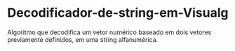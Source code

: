 # Decodificador-de-string-em-Visualg
Algoritmo que decodifica um vetor numérico baseado em dois vetores previamente definidos, em uma string alfanumérica.
